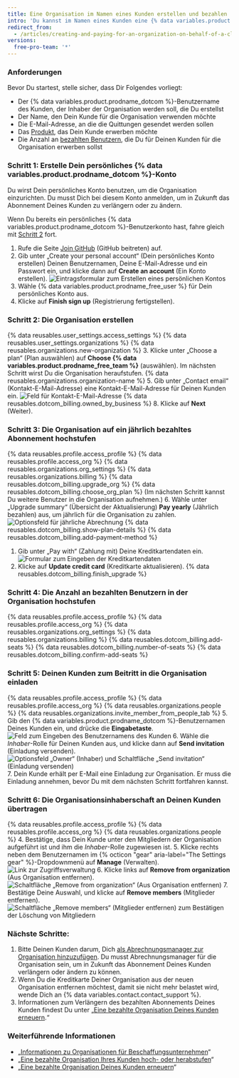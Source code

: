 ```yaml
---
title: Eine Organisation im Namen eines Kunden erstellen und bezahlen
intro: 'Du kannst im Namen eines Kunden eine {% data variables.product.prodname_dotcom %}-Organisation erstellen und bezahlen.'
redirect_from:
  - /articles/creating-and-paying-for-an-organization-on-behalf-of-a-client
versions:
  free-pro-team: '*'
---
```


### Anforderungen

Bevor Du startest, stelle sicher, dass Dir Folgendes vorliegt:
- Der {% data variables.product.prodname_dotcom %}-Benutzername des Kunden, der Inhaber der Organisation werden soll, die Du erstellst
- Der Name, den Dein Kunde für die Organisation verwenden möchte
- Die E-Mail-Adresse, an die die Quittungen gesendet werden sollen
- Das [Produkt](/articles/github-s-products), das Dein Kunde erwerben möchte
- Die Anzahl an [bezahlten Benutzern](/articles/about-per-user-pricing/), die Du für Deinen Kunden für die Organisation erwerben sollst

### Schritt 1: Erstelle Dein persönliches {% data variables.product.prodname_dotcom %}-Konto

Du wirst Dein persönliches Konto benutzen, um die Organisation einzurichten. Du musst Dich bei diesem Konto anmelden, um in Zukunft das Abonnement Deines Kunden zu verlängern oder zu ändern.

Wenn Du bereits ein persönliches {% data variables.product.prodname_dotcom %}-Benutzerkonto hast, fahre gleich mit [Schritt 2](#step-2-create-the-organization) fort.

1. Rufe die Seite [Join GitHub](https://github.com/join) (GitHub beitreten) auf.
2. Gib unter „Create your personal account“ (Dein persönliches Konto erstellen) Deinen Benutzernamen, Deine E-Mail-Adresse und ein Passwort ein, und klicke dann auf **Create an account** (Ein Konto erstellen). ![Eintragsformular zum Erstellen eines persönlichen Kontos](/assets/images/help/billing/billing_create_your_personal_account_form.png)
3. Wähle {% data variables.product.prodname_free_user %} für Dein persönliches Konto aus.
4. Klicke auf **Finish sign up** (Registrierung fertigstellen).

### Schritt 2: Die Organisation erstellen

{% data reusables.user_settings.access_settings %}
{% data reusables.user_settings.organizations %}
{% data reusables.organizations.new-organization %}
3. Klicke unter „Choose a plan“ (Plan auswählen) auf **Choose {% data variables.product.prodname_free_team %}** (auswählen). Im nächsten Schritt wirst Du die Organisation heraufstufen.
{% data reusables.organizations.organization-name %}
5. Gib unter „Contact email“ (Kontakt-E-Mail-Adresse) eine Kontakt-E-Mail-Adresse für Deinen Kunden ein. ![Feld für Kontakt-E-Mail-Adresse](/assets/images/help/organizations/contact-email-field.png)
{% data reusables.dotcom_billing.owned_by_business %}
8. Klicke auf **Next** (Weiter).

### Schritt 3: Die Organisation auf ein jährlich bezahltes Abonnement hochstufen

{% data reusables.profile.access_profile %}
{% data reusables.profile.access_org %}
{% data reusables.organizations.org_settings %}
{% data reusables.organizations.billing %}
{% data reusables.dotcom_billing.upgrade_org %}
{% data reusables.dotcom_billing.choose_org_plan %} (Im nächsten Schritt kannst Du weitere Benutzer in die Organisation aufnehmen.)
6. Wähle unter „Upgrade summary“ (Übersicht der Aktualisierung) **Pay yearly** (Jährlich bezahlen) aus, um jährlich für die Organisation zu zahlen. ![Optionsfeld für jährliche Abrechnung](/assets/images/help/billing/choose-annual-billing-org-resellers.png)
{% data reusables.dotcom_billing.show-plan-details %}
{% data reusables.dotcom_billing.add-payment-method %}
1. Gib unter „Pay with“ (Zahlung mit) Deine Kreditkartendaten ein. ![Formular zum Eingeben der Kreditkartendaten](/assets/images/help/billing/settings_billing_upgrade_with_credit_card.png)
1. Klicke auf **Update credit card** (Kreditkarte aktualisieren).
{% data reusables.dotcom_billing.finish_upgrade %}

### Schritt 4: Die Anzahl an bezahlten Benutzern in der Organisation hochstufen

{% data reusables.profile.access_profile %}
{% data reusables.profile.access_org %}
{% data reusables.organizations.org_settings %}
{% data reusables.organizations.billing %}
{% data reusables.dotcom_billing.add-seats %}
{% data reusables.dotcom_billing.number-of-seats %}
{% data reusables.dotcom_billing.confirm-add-seats %}

### Schritt 5: Deinen Kunden zum Beitritt in die Organisation einladen

{% data reusables.profile.access_profile %}
{% data reusables.profile.access_org %}
{% data reusables.organizations.people %}
{% data reusables.organizations.invite_member_from_people_tab %}
5. Gib den {% data variables.product.prodname_dotcom %}-Benutzernamen Deines Kunden ein, und drücke die **Eingabetaste**. ![Feld zum Eingeben des Benutzernamens des Kunden](/assets/images/help/organizations/org-invite-modal.png)
6. Wähle die *Inhaber*-Rolle für Deinen Kunden aus, und klicke dann auf **Send invitation** (Einladung versenden). ![Optionsfeld „Owner“ (Inhaber) und Schaltfläche „Send invitation“ (Einladung versenden)](/assets/images/help/organizations/add-owner-send-invite-reseller.png)
7. Dein Kunde erhält per E-Mail eine Einladung zur Organisation. Er muss die Einladung annehmen, bevor Du mit dem nächsten Schritt fortfahren kannst.

### Schritt 6: Die Organisationsinhaberschaft an Deinen Kunden übertragen

{% data reusables.profile.access_profile %}
{% data reusables.profile.access_org %}
{% data reusables.organizations.people %}
4. Bestätige, dass Dein Kunde unter den Mitgliedern der Organisation aufgeführt ist und ihm die *Inhaber*-Rolle zugewiesen ist.
5. Klicke rechts neben dem Benutzernamen im {% octicon "gear" aria-label="The Settings gear" %}-Dropdownmenü auf **Manage** (Verwalten). ![Link zur Zugriffsverwaltung](/assets/images/help/organizations/member-manage-access.png)
6. Klicke links auf **Remove from organization** (Aus Organisation entfernen). ![Schaltfläche „Remove from organization“ (Aus Organisation entfernen)](/assets/images/help/organizations/remove-from-org-button.png)
7. Bestätige Deine Auswahl, und klicke auf **Remove members** (Mitglieder entfernen). ![Schaltfläche „Remove members“ (Mitglieder entfernen) zum Bestätigen der Löschung von Mitgliedern](/assets/images/help/organizations/confirm-remove-from-org.png)

### Nächste Schritte:

1. Bitte Deinen Kunden darum, Dich [als Abrechnungsmanager zur Organisation hinzuzufügen](/articles/adding-a-billing-manager-to-your-organization). Du musst Abrechnungsmanager für die Organisation sein, um in Zukunft das Abonnement Deines Kunden verlängern oder ändern zu können.
2. Wenn Du die Kreditkarte Deiner Organisation aus der neuen Organisation entfernen möchtest, damit sie nicht mehr belastet wird, wende Dich an {% data variables.contact.contact_support %}.
3. Informationen zum Verlängern des bezahlten Abonnements Deines Kunden findest Du unter „[Eine bezahlte Organisation Deines Kunden erneuern](/articles/renewing-your-client-s-paid-organization).“

### Weiterführende Informationen

- „[Informationen zu Organisationen für Beschaffungsunternehmen](/articles/about-organizations-for-procurement-companies)“
- „[Eine bezahlte Organisation Ihres Kunden hoch- oder herabstufen](/articles/upgrading-or-downgrading-your-client-s-paid-organization)“
- „[Eine bezahlte Organisation Deines Kunden erneuern](/articles/renewing-your-client-s-paid-organization)“
